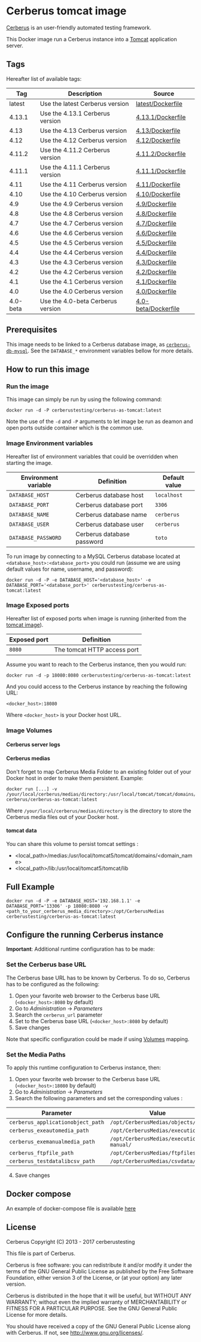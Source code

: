 # Cerberus tomcat image

[Cerberus](http://www.cerberus-testing.org/) is an user-friendly automated testing framework.

This Docker image run a Cerberus instance into a [Tomcat](http://tomcat.apache.org/) application server.

## Tags

Hereafter list of available tags:

Tag     | Description                        | Source
--------|------------------------------------|-------------------------------
latest  | Use the latest Cerberus version    | [latest/Dockerfile](https://github.com/cerberustesting/cerberus-source/blob/master/docker/images/cerberus-as-tomcat/latest/Dockerfile)
4.13.1   | Use the 4.13.1 Cerberus version     | [4.13.1/Dockerfile](https://github.com/cerberustesting/cerberus-source/blob/master/docker/images/cerberus-as-tomcat/4.13.1/Dockerfile)
4.13   | Use the 4.13 Cerberus version     | [4.13/Dockerfile](https://github.com/cerberustesting/cerberus-source/blob/master/docker/images/cerberus-as-tomcat/4.13/Dockerfile)
4.12   | Use the 4.12 Cerberus version     | [4.12/Dockerfile](https://github.com/cerberustesting/cerberus-source/blob/master/docker/images/cerberus-as-tomcat/4.12/Dockerfile)
4.11.2   | Use the 4.11.2 Cerberus version     | [4.11.2/Dockerfile](https://github.com/cerberustesting/cerberus-source/blob/master/docker/images/cerberus-as-tomcat/4.11.2/Dockerfile)
4.11.1   | Use the 4.11.1 Cerberus version     | [4.11.1/Dockerfile](https://github.com/cerberustesting/cerberus-source/blob/master/docker/images/cerberus-as-tomcat/4.11.1/Dockerfile)
4.11   | Use the 4.11 Cerberus version     | [4.11/Dockerfile](https://github.com/cerberustesting/cerberus-source/blob/master/docker/images/cerberus-as-tomcat/4.11/Dockerfile)
4.10   | Use the 4.10 Cerberus version     | [4.10/Dockerfile](https://github.com/cerberustesting/cerberus-source/blob/master/docker/images/cerberus-as-tomcat/4.10/Dockerfile)
4.9   | Use the 4.9 Cerberus version     | [4.9/Dockerfile](https://github.com/cerberustesting/cerberus-source/blob/master/docker/images/cerberus-as-tomcat/4.9/Dockerfile)
4.8   | Use the 4.8 Cerberus version     | [4.8/Dockerfile](https://github.com/cerberustesting/cerberus-source/blob/master/docker/images/cerberus-as-tomcat/4.8/Dockerfile)
4.7   | Use the 4.7 Cerberus version     | [4.7/Dockerfile](https://github.com/cerberustesting/cerberus-source/blob/master/docker/images/cerberus-as-tomcat/4.7/Dockerfile)
4.6   | Use the 4.6 Cerberus version     | [4.6/Dockerfile](https://github.com/cerberustesting/cerberus-source/blob/master/docker/images/cerberus-as-tomcat/4.6/Dockerfile)
4.5   | Use the 4.5 Cerberus version     | [4.5/Dockerfile](https://github.com/cerberustesting/cerberus-source/blob/master/docker/images/cerberus-as-tomcat/4.5/Dockerfile)
4.4   | Use the 4.4 Cerberus version     | [4.4/Dockerfile](https://github.com/cerberustesting/cerberus-source/blob/master/docker/images/cerberus-as-tomcat/4.4/Dockerfile)
4.3   | Use the 4.3 Cerberus version     | [4.3/Dockerfile](https://github.com/cerberustesting/cerberus-source/blob/master/docker/images/cerberus-as-tomcat/4.3/Dockerfile)
4.2   | Use the 4.2 Cerberus version     | [4.2/Dockerfile](https://github.com/cerberustesting/cerberus-source/blob/master/docker/images/cerberus-as-tomcat/4.2/Dockerfile)
4.1   | Use the 4.1 Cerberus version     | [4.1/Dockerfile](https://github.com/cerberustesting/cerberus-source/blob/master/docker/images/cerberus-as-tomcat/4.1/Dockerfile)
4.0   | Use the 4.0 Cerberus version     | [4.0/Dockerfile](https://github.com/cerberustesting/cerberus-source/blob/master/docker/images/cerberus-as-tomcat/4.0/Dockerfile)
4.0-beta  | Use the 4.0-beta Cerberus version    | [4.0-beta/Dockerfile](https://github.com/cerberustesting/cerberus-source/blob/master/docker/images/cerberus-as-tomcat/4.0-beta/Dockerfile)

## Prerequisites

This image needs to be linked to a Cerberus database image, as [`cerberus-db-mysql`](https://github.com/cerberustesting/cerberus-source/tree/master/docker/images/cerberus-db-mysql).
See the `DATABASE_*` environment variables bellow for more details.

## How to run this image

### Run the image

This image can simply be run by using the following command:

    docker run -d -P cerberustesting/cerberus-as-tomcat:latest

Note the use of the `-d` and `-P` arguments to let image be run as deamon and open ports outside container which is the common use.

### Image Environment variables

Hereafter list of environment variables that could be overridden when starting the image.

Environment variable                    | Definition                                | Default value
----------------------------------------|-------------------------------------------|--------------------------
`DATABASE_HOST`                         | Cerberus database host                    | `localhost`
`DATABASE_PORT`                         | Cerberus database port                    | `3306`
`DATABASE_NAME`                         | Cerberus database name                    | `cerberus`
`DATABASE_USER`                         | Cerberus database user                    | `cerberus`
`DATABASE_PASSWORD`                     | Cerberus database password                | `toto`


To run image by connecting to a MySQL Cerberus database located at `<database_host>:<database_port>` you could run (assume we are using default values for name, username, and password):

    docker run -d -P -e DATABASE_HOST='<database_host>' -e DATABASE_PORT='<database_port>' cerberustesting/cerberus-as-tomcat:latest

### Image Exposed ports

Hereafter list of exposed ports when image is running (inherited from the [tomcat image](https://hub.docker.com/_/tomcat/)).

Exposed port            | Definition
------------------------|---------------------------------------------------------
`8080`                  | The tomcat HTTP access port

Assume you want to reach to the Cerberus instance, then you would run:

    docker run -d -p 18080:8080 cerberustesting/cerberus-as-tomcat:latest

And you could access to the Cerberus instance by reaching the following URL:

    <docker_host>:18080

Where `<docker_host>` is your Docker host URL.

### Image Volumes

#### Cerberus server logs

#### Cerberus medias

Don't forget to map Cerberus Media Folder to an existing folder out of your Docker host in order to make them persistent. Example:

    docker run [...] -v /your/local/cerberus/medias/directory:/usr/local/tomcat/tomcat/domains/domain1/docroot/CerberusMedias cerberus/cerberus-as-tomcat:latest

Where `/your/local/cerberus/medias/directory` is the directory to store the Cerberus media files out of your Docker host.

#### tomcat data
You can share this volume to persist tomcat settings : 
*  <local_path>/medias:/usr/local/tomcat5/tomcat/domains/<domain_name>
*  <local_path>/lib:/usr/local/tomcat5/tomcat/lib


## Full Example

    docker run -d -P -e DATABASE_HOST='192.168.1.1' -e DATABASE_PORT='13306' -p 18080:8080 -v <path_to_your_cerberus_media_directory>:/opt/CerberusMedias cerberustesting/cerberus-as-tomcat:latest


## Configure the running Cerberus instance

**Important**: Additional runtime configuration has to be made:

### Set the Cerberus base URL

The Cerberus base URL has to be known by Cerberus. To do so, Cerberus has to be configured as the following:

1. Open your favorite web browser to the Cerberus base URL (`<docker_host>:8080` by default)
2. Go to _Administration_ -> _Parameters_
3. Search the `cerberus_url` parameter
4. Set to the Cerberus base URL (`<docker_host>:8080` by default)
5. Save changes 

Note that specific configuration could be made if using [Volumes](#volumes) mapping.

### Set the Media Paths

To apply this runtime configuration to Cerberus instance, then:

1. Open your favorite web browser to the Cerberus base URL (`<docker_host>:18080` by default)
2. Go to _Administration_ -> _Parameters_
3. Search the following parameters and set the corresponding values : 

Parameter            | Value
------------------------|---------------------------------------------------------
`cerberus_applicationobject_path`                  | `/opt/CerberusMedias/objects/`
`cerberus_exeautomedia_path`                  | `/opt/CerberusMedias/executions/`
`cerberus_exemanualmedia_path`                  | `/opt/CerberusMedias/executions-manual/`
`cerberus_ftpfile_path`                  | `/opt/CerberusMedias/ftpfiles/`
`cerberus_testdatalibcsv_path`                  | `/opt/CerberusMedias/csvdata/`

4. Save changes



## Docker compose
An example of docker-compose file is available [here](https://github.com/cerberustesting/cerberus-source/tree/master/docker/compositions/cerberus-tomcat-mysql)


## License

Cerberus Copyright (C) 2013 - 2017 cerberustesting

This file is part of Cerberus.

Cerberus is free software: you can redistribute it and/or modify
it under the terms of the GNU General Public License as published by
the Free Software Foundation, either version 3 of the License, or
(at your option) any later version.

Cerberus is distributed in the hope that it will be useful,
but WITHOUT ANY WARRANTY; without even the implied warranty of
MERCHANTABILITY or FITNESS FOR A PARTICULAR PURPOSE.  See the
GNU General Public License for more details.

You should have received a copy of the GNU General Public License
along with Cerberus.  If not, see <http://www.gnu.org/licenses/>.
